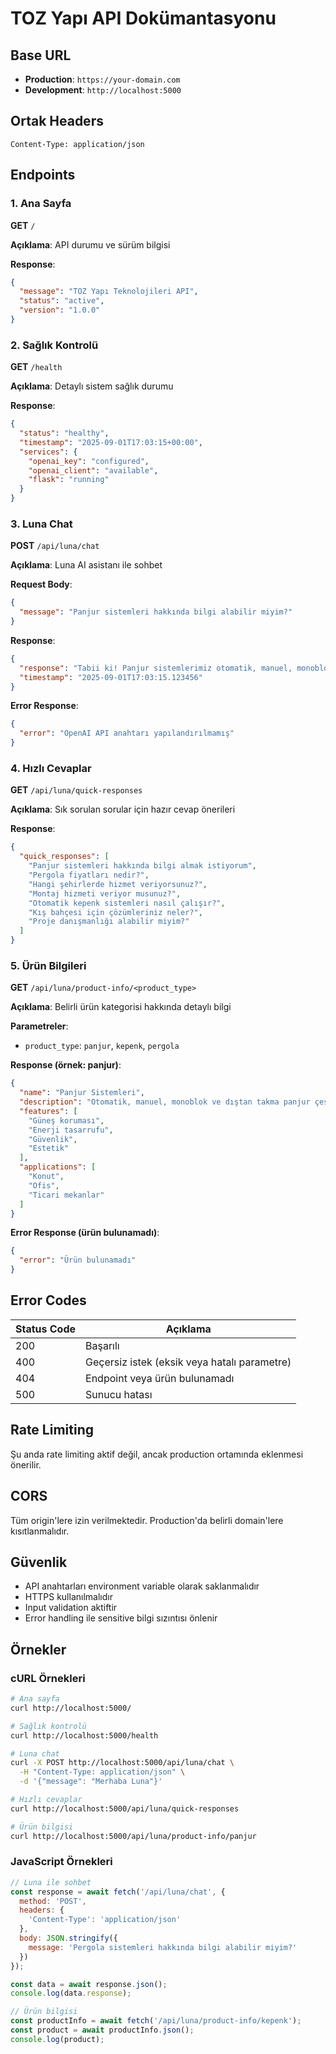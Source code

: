 # TOZ Yapı API Dokümantasyonu

## Base URL
- **Production**: `https://your-domain.com`
- **Development**: `http://localhost:5000`

## Ortak Headers
```
Content-Type: application/json
```

## Endpoints

### 1. Ana Sayfa
**GET** `/`

**Açıklama**: API durumu ve sürüm bilgisi

**Response**:
```json
{
  "message": "TOZ Yapı Teknolojileri API",
  "status": "active",
  "version": "1.0.0"
}
```

### 2. Sağlık Kontrolü
**GET** `/health`

**Açıklama**: Detaylı sistem sağlık durumu

**Response**:
```json
{
  "status": "healthy",
  "timestamp": "2025-09-01T17:03:15+00:00",
  "services": {
    "openai_key": "configured",
    "openai_client": "available",
    "flask": "running"
  }
}
```

### 3. Luna Chat
**POST** `/api/luna/chat`

**Açıklama**: Luna AI asistanı ile sohbet

**Request Body**:
```json
{
  "message": "Panjur sistemleri hakkında bilgi alabilir miyim?"
}
```

**Response**:
```json
{
  "response": "Tabii ki! Panjur sistemlerimiz otomatik, manuel, monoblok ve dıştan takma olmak üzere 4 ana kategoride hizmet vermektedir...",
  "timestamp": "2025-09-01T17:03:15.123456"
}
```

**Error Response**:
```json
{
  "error": "OpenAI API anahtarı yapılandırılmamış"
}
```

### 4. Hızlı Cevaplar
**GET** `/api/luna/quick-responses`

**Açıklama**: Sık sorulan sorular için hazır cevap önerileri

**Response**:
```json
{
  "quick_responses": [
    "Panjur sistemleri hakkında bilgi almak istiyorum",
    "Pergola fiyatları nedir?",
    "Hangi şehirlerde hizmet veriyorsunuz?",
    "Montaj hizmeti veriyor musunuz?",
    "Otomatik kepenk sistemleri nasıl çalışır?",
    "Kış bahçesi için çözümleriniz neler?",
    "Proje danışmanlığı alabilir miyim?"
  ]
}
```

### 5. Ürün Bilgileri
**GET** `/api/luna/product-info/<product_type>`

**Açıklama**: Belirli ürün kategorisi hakkında detaylı bilgi

**Parametreler**:
- `product_type`: `panjur`, `kepenk`, `pergola`

**Response (örnek: panjur)**:
```json
{
  "name": "Panjur Sistemleri",
  "description": "Otomatik, manuel, monoblok ve dıştan takma panjur çeşitleri",
  "features": [
    "Güneş koruması",
    "Enerji tasarrufu",
    "Güvenlik",
    "Estetik"
  ],
  "applications": [
    "Konut",
    "Ofis",
    "Ticari mekanlar"
  ]
}
```

**Error Response (ürün bulunamadı)**:
```json
{
  "error": "Ürün bulunamadı"
}
```

## Error Codes

| Status Code | Açıklama |
|-------------|----------|
| 200 | Başarılı |
| 400 | Geçersiz istek (eksik veya hatalı parametre) |
| 404 | Endpoint veya ürün bulunamadı |
| 500 | Sunucu hatası |

## Rate Limiting

Şu anda rate limiting aktif değil, ancak production ortamında eklenmesi önerilir.

## CORS

Tüm origin'lere izin verilmektedir. Production'da belirli domain'lere kısıtlanmalıdır.

## Güvenlik

- API anahtarları environment variable olarak saklanmalıdır
- HTTPS kullanılmalıdır
- Input validation aktiftir
- Error handling ile sensitive bilgi sızıntısı önlenir

## Örnekler

### cURL Örnekleri

```bash
# Ana sayfa
curl http://localhost:5000/

# Sağlık kontrolü
curl http://localhost:5000/health

# Luna chat
curl -X POST http://localhost:5000/api/luna/chat \
  -H "Content-Type: application/json" \
  -d '{"message": "Merhaba Luna"}'

# Hızlı cevaplar
curl http://localhost:5000/api/luna/quick-responses

# Ürün bilgisi
curl http://localhost:5000/api/luna/product-info/panjur
```

### JavaScript Örnekleri

```javascript
// Luna ile sohbet
const response = await fetch('/api/luna/chat', {
  method: 'POST',
  headers: {
    'Content-Type': 'application/json'
  },
  body: JSON.stringify({
    message: 'Pergola sistemleri hakkında bilgi alabilir miyim?'
  })
});

const data = await response.json();
console.log(data.response);

// Ürün bilgisi
const productInfo = await fetch('/api/luna/product-info/kepenk');
const product = await productInfo.json();
console.log(product);
```
